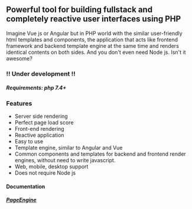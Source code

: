## Powerful tool for building fullstack and completely reactive user interfaces using PHP

Imagine Vue js or Angular but in PHP world with the similar user-friendly html templates and components, the application that acts like frontend framework and backend template engine at the same time and renders identical contents on both sides. And you don't even need Node js. Isn't it awesome?

### !! Under development !!

##### *Requirements: php 7.4+*

### Features
- Server side rendering
- Perfect page load score
- Front-end rendering
- Reactive application
- Easy to use
- Template engine, similar to Angular and Vue
- Common components and templates for backend and frontend render engines, without need to write javascript.
- Web, mobile, desktop support
- Does not require Node js


#### Documentation

##### [PageEngine](/doc/PageEngine.md)
